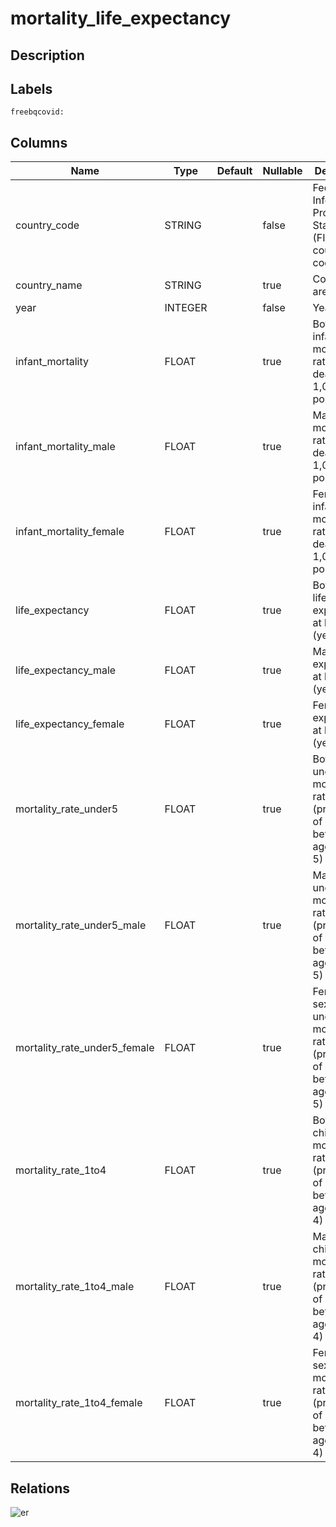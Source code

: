 # mortality_life_expectancy

## Description

## Labels

`freebqcovid:`

## Columns

| Name | Type | Default | Nullable | Description |
| ---- | ---- | ------- | -------- | ------- |
| country_code | STRING |  | false | Federal Information Processing Standard (FIPS) country/area code |
| country_name | STRING |  | true | Country or area name |
| year | INTEGER |  | false | Year |
| infant_mortality | FLOAT |  | true | Both sexes infant mortality rate (infant deaths per 1,000 population) |
| infant_mortality_male | FLOAT |  | true | Male infant mortality rate (infant deaths per 1,000 population) |
| infant_mortality_female | FLOAT |  | true | Female infant mortality rate (infant deaths per 1,000 population) |
| life_expectancy | FLOAT |  | true | Both sexes life expectancy at birth (years) |
| life_expectancy_male | FLOAT |  | true | Male life expectancy at birth (years) |
| life_expectancy_female | FLOAT |  | true | Female life expectancy at birth (years) |
| mortality_rate_under5 | FLOAT |  | true | Both sexes under-5 mortality rate (probability of dying between ages 0 and 5) |
| mortality_rate_under5_male | FLOAT |  | true | Male sexes under-5 mortality rate (probability of dying between ages 0 and 5) |
| mortality_rate_under5_female | FLOAT |  | true | Female sexes under-5 mortality rate (probability of dying between ages 0 and 5) |
| mortality_rate_1to4 | FLOAT |  | true | Both sexes child mortality rate (probability of dying between ages 1 and 4) |
| mortality_rate_1to4_male | FLOAT |  | true | Male sexes child mortality rate (probability of dying between ages 1 and 4) |
| mortality_rate_1to4_female | FLOAT |  | true | Female sexes child mortality rate (probability of dying between ages 1 and 4) |

## Relations

![er](mortality_life_expectancy.svg)

